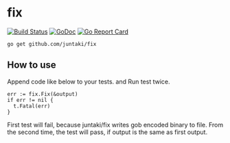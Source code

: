 # fix
[![Build Status](https://travis-ci.org/juntaki/fix.svg?branch=master)](https://travis-ci.org/juntaki/fix) [![GoDoc](https://godoc.org/github.com/juntaki/fix?status.svg)](https://godoc.org/github.com/juntaki/fix) [![Go Report Card](https://goreportcard.com/badge/github.com/juntaki/fix)](https://goreportcard.com/report/github.com/juntaki/fix)    

~~~
go get github.com/juntaki/fix
~~~

## How to use

Append code like below to your tests. and Run test twice.

~~~
err := fix.Fix(&output)
if err != nil {
  t.Fatal(err)
}
~~~

First test will fail, because juntaki/fix writes gob encoded binary to file.
From the second time, the test will pass, if output is the same as first output.
